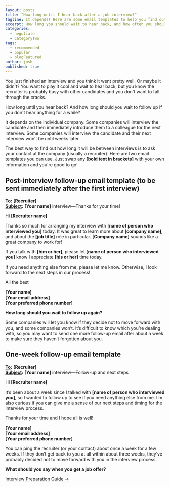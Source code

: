 ```yaml
---
layout: posts
title: “How long until I hear back after a job interview?”
tagline: It depends! Here are some email templates to help you find out.
excerpt: How long you should wait to hear back, and how often you should follow up after a job interview.
categories:
  - negotiate
  - CategoryTwo
tags:
  - recommended
  - popular
  - blogFeatured
author: josh
published: true
---
```

You just finished an interview and you think it went pretty well. Or maybe it didn't? You want to play it cool and wait to hear back, but you know the recruiter is probably busy with other candidates and you don't want to fall through the cracks.

How long until you hear back? And how long should you wait to follow up if you don't hear anything for a while?

It depends on the individual company. Some companies will interview the candidate and then immediately introduce them to a colleague for the next interview. Some companies will interview the candidate and their next interview won’t be until weeks later.

The best way to find out how long it will be between interviews is to ask your contact at the company (usually a recruiter). Here are two email templates you can use. Just swap any **[bold text in brackets]** with your own information and you're good to go!

## Post-interview follow-up email template (to be sent immediately after the first interview)

<div class="email-block">
  <div class="masthead">
    <p><i class="fas fa-circle"></i><i class="fas fa-circle"></i><i class="fas fa-circle"></i></p>
  </div>
  <div class="email-header">
    <p>
			<strong><u>To</u>:</strong> <strong>[Recruiter]</strong><br>
			<strong><u>Subject</u>:</strong> <strong>[Your name]</strong> interview—Thanks for your time!
		</p>
  </div>
  <div class="email-copy">
		<p>Hi <strong>[Recruiter name]</strong></p>
		<p>Thanks so much for arranging my interview with <strong>[name of person who interviewed you]</strong> today. It was great to learn more about <strong>[company name]</strong>, and about the <strong>[job title]</strong> role in particular. <strong>[Company name]</strong> sounds like a great company to work for!</p>
		<p>If you talk with <strong>[him or her]</strong>, please let <strong>[name of person who interviewed you]</strong> know I appreciate <strong>[his or her]</strong> time today.</p>
		<p>If you need anything else from me, please let me know. Otherwise, I look forward to the next steps in our process!</p>
		<p>All the best</p>
		<p><strong>[Your name]</strong><br>
			<strong>[Your email address]</strong><br>
			<strong>[Your preferred phone number]</strong>
		</p>
  </div>
</div>

**How long should you wait to follow up again?**

Some companies will let you know if they decide not to move forward with you, and some companies won’t. It’s difficult to know which you’re dealing with, so you may want to send one more follow-up email after about a week to make sure they haven’t forgotten about you.

## One-week follow-up email template

<div class="email-block">
  <div class="masthead">
    <p><i class="fas fa-circle"></i><i class="fas fa-circle"></i><i class="fas fa-circle"></i></p>
  </div>
  <div class="email-header">
    <p>
			<strong><u>To</u>:</strong> <strong>[Recruiter]</strong><br>
			<strong><u>Subject</u>:</strong> <strong>[Your name]</strong> interview—Follow-up and next steps
		</p>
  </div>
  <div class="email-copy">
		<p>Hi <strong>[Recruiter name]</strong></p>
		<p>It’s been about a week since I talked with <strong>[name of person who interviewed you]</strong>, so I wanted to follow up to see if you need anything else from me. I’m also curious if you can give me a sense of our next steps and timing for the interview process.</p>
		<p>Thanks for your time and I hope all is well!</p>
		<p><strong>[Your name]</strong><br>
			<strong>[Your email address]</strong><br>
			<strong>[Your preferred phone number]</strong>
		</p>
  </div>
</div>

You can ping the recruiter (or your contact) about once a week for a few weeks. If they don’t get back to you at all within about three weeks, they’ve probably decided not to move forward with you in the interview process.

<div class='guide-link'>
<p><strong>What should you say when you get a job offer?</strong></p>
<p><a href="/interview-preparation-guide/">Interview Preparation Guide →</a></p>
</div>

<div class="inline-ad hidden"></div>